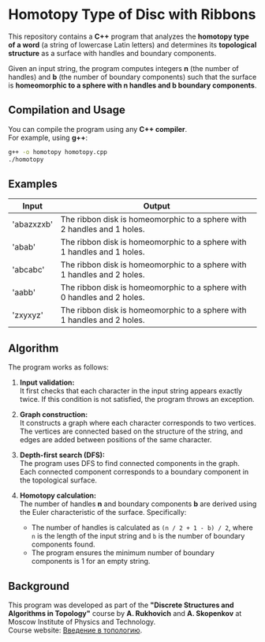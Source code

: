 # Homotopy Type of Disc with Ribbons 

This repository contains a **C++** program that analyzes the **homotopy type of a word** (a string of lowercase Latin letters) and determines its **topological structure** as a surface with handles and boundary components.  

Given an input string, the program computes integers **n** (the number of handles) and **b** (the number of boundary components) such that the surface is **homeomorphic to a sphere with n handles and b boundary components**.

## Compilation and Usage

You can compile the program using any **C++ compiler**.  
For example, using **g++**:
```sh
g++ -o homotopy homotopy.cpp
./homotopy
```
## Examples

| Input  | Output |
|--------|------------------------------------|
| 'abazxzxb'  | The ribbon disk is homeomorphic to a sphere with 2 handles and 1 holes. |
| 'abab' | The ribbon disk is homeomorphic to a sphere with 1 handles and 1 holes. |
| 'abcabc' | The ribbon disk is homeomorphic to a sphere with 1 handles and 2 holes. |
| 'aabb' | The ribbon disk is homeomorphic to a sphere with 0 handles and 2 holes. |
| 'zxyxyz' | The ribbon disk is homeomorphic to a sphere with 1 handles and 2 holes. |

## Algorithm

The program works as follows:

1. **Input validation:**  
   It first checks that each character in the input string appears exactly twice. If this condition is not satisfied, the program throws an exception.

2. **Graph construction:**  
   It constructs a graph where each character corresponds to two vertices. The vertices are connected based on the structure of the string, and edges are added between positions of the same character.

3. **Depth-first search (DFS):**  
   The program uses DFS to find connected components in the graph. Each connected component corresponds to a boundary component in the topological surface.

4. **Homotopy calculation:**  
   The number of handles **n** and boundary components **b** are derived using the Euler characteristic of the surface. Specifically:
   - The number of handles is calculated as `(n / 2 + 1 - b) / 2`, where `n` is the length of the input string and `b` is the number of boundary components found.
   - The program ensures the minimum number of boundary components is 1 for an empty string.


## Background

This program was developed as part of the **"Discrete Structures and Algorithms in Topology"** course by **A. Rukhovich** and **A. Skopenkov** at Moscow Institute of Physics and Technology.  
Course website: [Введение в топологию](https://old.mccme.ru//circles//oim/home/combtop13.htm#fivt).
